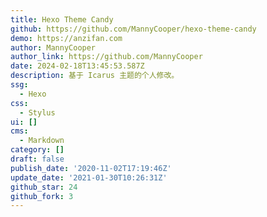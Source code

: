 ```yaml
---
title: Hexo Theme Candy
github: https://github.com/MannyCooper/hexo-theme-candy
demo: https://anzifan.com
author: MannyCooper
author_link: https://github.com/MannyCooper
date: 2024-02-18T13:45:53.587Z
description: 基于 Icarus 主题的个人修改。
ssg:
  - Hexo
css:
  - Stylus
ui: []
cms:
  - Markdown
category: []
draft: false
publish_date: '2020-11-02T17:19:46Z'
update_date: '2021-01-30T10:26:31Z'
github_star: 24
github_fork: 3
---
```

